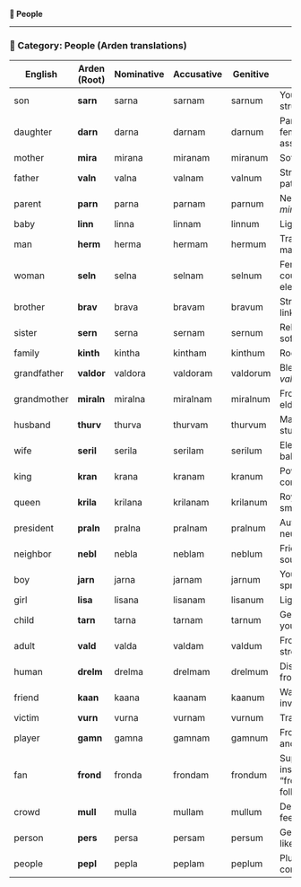 **🧍 People** 

---

### **🧍 Category: People (Arden translations)**

| English | Arden (Root) | Nominative | Accusative | Genitive | Notes |
| ----- | ----- | ----- | ----- | ----- | ----- |
| son | **sarn** | sarna | sarnam | sarnum | Youthful, structured |
| daughter | **darn** | darna | darnam | darnum | Parallel to *sarn*, feminine-associated |
| mother | **mira** | mirana | miranam | miranum | Soft, nurturing |
| father | **valn** | valna | valnam | valnum | Stronger, paternal tone |
| parent | **parn** | parna | parnam | parnum | Neutral blend of *mira* and *valn* |
| baby | **linn** | linna | linnam | linnum | Light, simple |
| man | **herm** | herma | hermam | hermum | Traditional masculine tone |
| woman | **seln** | selna | selnam | selnum | Feminine counterpart, elegant |
| brother | **brav** | brava | bravam | bravum | Strong familial link |
| sister | **sern** | serna | sernam | sernum | Related to *brav*, softened |
| family | **kinth** | kintha | kintham | kinthum | Rooted in kinship |
| grandfather | **valdor** | valdora | valdoram | valdorum | Blended from *valn* \+ elder |
| grandmother | **miraln** | miralna | miralnam | miralnum | From *mira*, with elder suffix |
| husband | **thurv** | thurva | thurvam | thurvum | Marital root, sturdy |
| wife | **seril** | serila | serilam | serilum | Elegant and balanced |
| king | **kran** | krana | kranam | kranum | Powerful, commanding |
| queen | **krila** | krilana | krilanam | krilanum | Royal \+ feminine, smooth |
| president | **praln** | pralna | pralnam | pralnum | Authority figure, neutral |
| neighbor | **nebl** | nebla | neblam | neblum | Friendly-sounding |
| boy | **jarn** | jarna | jarnam | jarnum | Youthful, sprightly |
| girl | **lisa** | lisana | lisanam | lisanum | Light and lyrical |
| child | **tarn** | tarna | tarnam | tarnum | Gender-neutral youth |
| adult | **vald** | valda | valdam | valdum | From *val-* root, strength/maturity |
| human | **drelm** | drelma | drelmam | drelmum | Distinguishes from animals |
| friend | **kaan** | kaana | kaanam | kaanum | Warm and inviting tone |
| victim | **vurn** | vurna | vurnam | vurnum | Tragic, solemn |
| player | **gamn** | gamna | gamnam | gamnum | From *game*, light and fun |
| fan | **frond** | fronda | frondam | frondum | Supporter vibe, inspired by “frond” like following |
| crowd | **mull** | mulla | mullam | mullum | Dense, collective feel |
| person | **pers** | persa | persam | persum | Generic term, like "individual" |
| people | **pepl** | pepla | peplam | peplum | Plural form, community feel |
